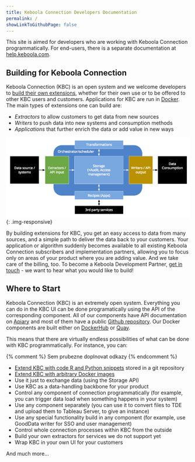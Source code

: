 ```yaml
---
title: Keboola Connection Developers Documentation
permalink: /
showLinkToGithubPage: false
---
```


This site is aimed for developers who are working with Keboola Connection programmatically. For end-users, there
is a separate documentation at [help.keboola.com](https://help.keboola.com/).

## Building for Keboola Connection
Keboola Connection (KBC) is an open system and we welcome developers to [build their own extensions](/extend/), whether for
their own use or to be offered to other KBC users and customers. Applications for KBC are run in [Docker](/extend/). The main types of
extensions one can build are:

- *Extractors* to allow customers to get data from new sources
- *Writers* to push data into new systems and consumption methods
- *Applications* that further enrich the data or add value in new ways

![Overview of KBC Components](/kbc-structure.png){: .img-responsive}

By building extensions for KBC, you get an easy access to data from many sources, and a simple path to
deliver the data back to your customers. Your application or algorithm suddenly becomes available to all
existing Keboola Connection subscribers and implementation partners, allowing you to focus only on
areas of your product where you are adding value. And we take care of the billing, too. To become a
Keboola Development Partner, [get in touch](https://www.keboola.com/contact/) - we want to hear
what you would like to build!

## Where to Start
Keboola Connection (KBC) is an extremely open system. Everything you can do in the KBC UI can be done
programatically using the API of the corresponding component. All of our components have API
documentation on [Apiary](http://docs.keboola.apiary.io/) and most of them have a
public [Github repository](https://github.com/keboola/).
Our Docker components are built either on [DockerHub](https://github.com/keboola/)
or [Quay](https://quay.io/organization/keboola).

This means that there are virtually endless possibilities of what can be done with KBC programmatically. For instance, you can:

{% comment %} Sem prubezne doplnovat odkazy {% endcomment %}
- [Extend KBC with code R and Python snippets](/extend/custom-science/) stored in a git repository
- [Extend KBC with arbitrary Docker images](/extend/docker/)
- Use it just to exchange data (using the Storage API)
- Use KBC as a data-handling backbone for your product
- Control any component of connection programmatically (for example, you can trigger data load when something happens in your system)
- Use any component separately (you can use it to convert files to TDE and upload them to Tableau Server, to give an instance)
- Use any special functionality build in any component (for example, use GoodData writer for SSO and user management)
- Control whole connection processes within KBC from the outside
- Build your own extractors for services we do not support yet
- Wrap KBC in your own UI for your customers

And much more...
